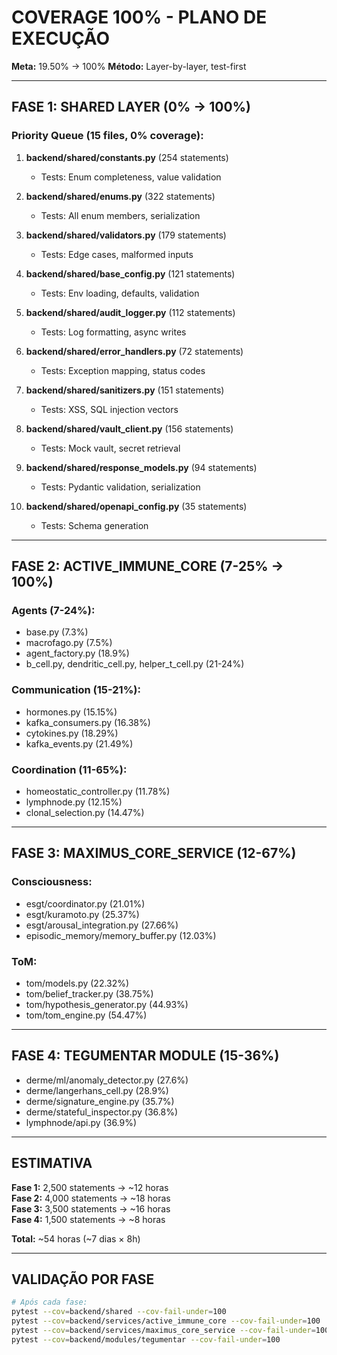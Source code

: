 # COVERAGE 100% - PLANO DE EXECUÇÃO

**Meta:** 19.50% → 100%
**Método:** Layer-by-layer, test-first

---

## FASE 1: SHARED LAYER (0% → 100%)

### Priority Queue (15 files, 0% coverage):

1. **backend/shared/constants.py** (254 statements)
   - Tests: Enum completeness, value validation
   
2. **backend/shared/enums.py** (322 statements)  
   - Tests: All enum members, serialization
   
3. **backend/shared/validators.py** (179 statements)
   - Tests: Edge cases, malformed inputs
   
4. **backend/shared/base_config.py** (121 statements)
   - Tests: Env loading, defaults, validation
   
5. **backend/shared/audit_logger.py** (112 statements)
   - Tests: Log formatting, async writes
   
6. **backend/shared/error_handlers.py** (72 statements)
   - Tests: Exception mapping, status codes
   
7. **backend/shared/sanitizers.py** (151 statements)
   - Tests: XSS, SQL injection vectors
   
8. **backend/shared/vault_client.py** (156 statements)
   - Tests: Mock vault, secret retrieval
   
9. **backend/shared/response_models.py** (94 statements)
   - Tests: Pydantic validation, serialization
   
10. **backend/shared/openapi_config.py** (35 statements)
    - Tests: Schema generation

---

## FASE 2: ACTIVE_IMMUNE_CORE (7-25% → 100%)

### Agents (7-24%):
- base.py (7.3%)
- macrofago.py (7.5%)  
- agent_factory.py (18.9%)
- b_cell.py, dendritic_cell.py, helper_t_cell.py (21-24%)

### Communication (15-21%):
- hormones.py (15.15%)
- kafka_consumers.py (16.38%)
- cytokines.py (18.29%)
- kafka_events.py (21.49%)

### Coordination (11-65%):
- homeostatic_controller.py (11.78%)
- lymphnode.py (12.15%)
- clonal_selection.py (14.47%)

---

## FASE 3: MAXIMUS_CORE_SERVICE (12-67%)

### Consciousness:
- esgt/coordinator.py (21.01%)
- esgt/kuramoto.py (25.37%)
- esgt/arousal_integration.py (27.66%)
- episodic_memory/memory_buffer.py (12.03%)

### ToM:
- tom/models.py (22.32%)
- tom/belief_tracker.py (38.75%)
- tom/hypothesis_generator.py (44.93%)
- tom/tom_engine.py (54.47%)

---

## FASE 4: TEGUMENTAR MODULE (15-36%)

- derme/ml/anomaly_detector.py (27.6%)
- derme/langerhans_cell.py (28.9%)
- derme/signature_engine.py (35.7%)
- derme/stateful_inspector.py (36.8%)
- lymphnode/api.py (36.9%)

---

## ESTIMATIVA

**Fase 1:** 2,500 statements → ~12 horas  
**Fase 2:** 4,000 statements → ~18 horas  
**Fase 3:** 3,500 statements → ~16 horas  
**Fase 4:** 1,500 statements → ~8 horas  

**Total:** ~54 horas (~7 dias × 8h)

---

## VALIDAÇÃO POR FASE

```bash
# Após cada fase:
pytest --cov=backend/shared --cov-fail-under=100
pytest --cov=backend/services/active_immune_core --cov-fail-under=100
pytest --cov=backend/services/maximus_core_service --cov-fail-under=100
pytest --cov=backend/modules/tegumentar --cov-fail-under=100
```
